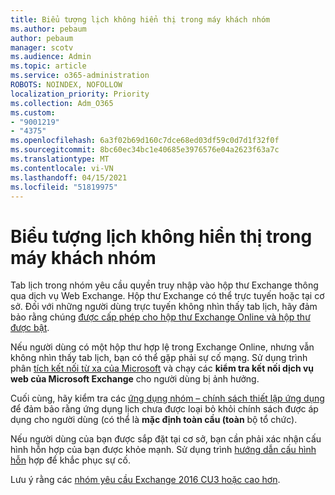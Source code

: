 ```yaml
---
title: Biểu tượng lịch không hiển thị trong máy khách nhóm
ms.author: pebaum
author: pebaum
manager: scotv
ms.audience: Admin
ms.topic: article
ms.service: o365-administration
ROBOTS: NOINDEX, NOFOLLOW
localization_priority: Priority
ms.collection: Adm_O365
ms.custom:
- "9001219"
- "4375"
ms.openlocfilehash: 6a3f02b69d160c7dce68ed03df59c0d7d1f32f0f
ms.sourcegitcommit: 8bc60ec34bc1e40685e3976576e04a2623f63a7c
ms.translationtype: MT
ms.contentlocale: vi-VN
ms.lasthandoff: 04/15/2021
ms.locfileid: "51819975"
---
```

# <a name="calendar-icon-not-showing-in-teams-client"></a>Biểu tượng lịch không hiển thị trong máy khách nhóm

Tab lịch trong nhóm yêu cầu quyền truy nhập vào hộp thư Exchange thông qua dịch vụ Web Exchange. Hộp thư Exchange có thể trực tuyến hoặc tại cơ sở. Đối với những người dùng trực tuyến không nhìn thấy tab lịch, hãy đảm bảo rằng chúng [được cấp phép cho hộp thư Exchange Online và hộp thư được bật](https://docs.microsoft.com/exchange/recipients-in-exchange-online/create-user-mailboxes).

Nếu người dùng có một hộp thư hợp lệ trong Exchange Online, nhưng vẫn không nhìn thấy tab lịch, bạn có thể gặp phải sự cố mạng. Sử dụng trình phân [tích kết nối từ xa của Microsoft](https://testconnectivity.microsoft.com/) và chạy các **kiểm tra kết nối dịch vụ web của Microsoft Exchange** cho người dùng bị ảnh hưởng.

Cuối cùng, hãy kiểm tra các [ứng dụng nhóm – chính sách thiết lập ứng dụng](https://admin.teams.microsoft.com/policies/app-setup) để đảm bảo rằng ứng dụng lịch chưa được loại bỏ khỏi chính sách được áp dụng cho người dùng (có thể là **mặc định toàn cầu (toàn** bộ tổ chức).

Nếu người dùng của bạn được sắp đặt tại cơ sở, bạn cần phải xác nhận cấu hình hỗn hợp của bạn được khỏe mạnh. Sử dụng trình [hướng dẫn cấu hình hỗn](https://docs.microsoft.com/exchange/hybrid-deployment/hybrid-agent) hợp để khắc phục sự cố.

Lưu ý rằng các [nhóm yêu cầu Exchange 2016 CU3 hoặc cao hơn](https://docs.microsoft.com/microsoftteams/exchange-teams-interact).
